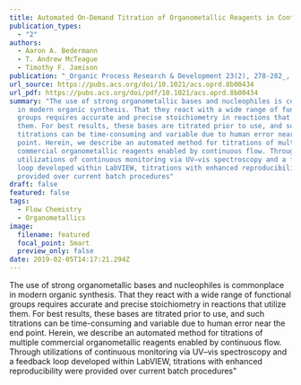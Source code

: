 ```yaml
---
title: Automated On-Demand Titration of Organometallic Reagents in Continuous Flow,
publication_types:
  - "2"
authors:
  - Aaron A. Bedermann
  - T. Andrew McTeague
  - Timothy F. Jamison
publication: "_Organic Process Research & Development 23(2), 278-282_, DOI: 10.1021/acs.oprd.8b00434"
url_source: https://pubs.acs.org/doi/10.1021/acs.oprd.8b00434
url_pdf: https://pubs.acs.org/doi/pdf/10.1021/acs.oprd.8b00434
summary: "The use of strong organometallic bases and nucleophiles is commonplace
  in modern organic synthesis. That they react with a wide range of functional
  groups requires accurate and precise stoichiometry in reactions that utilize
  them. For best results, these bases are titrated prior to use, and such
  titrations can be time-consuming and variable due to human error near the end
  point. Herein, we describe an automated method for titrations of multiple
  commercial organometallic reagents enabled by continuous flow. Through
  utilizations of continuous monitoring via UV–vis spectroscopy and a feedback
  loop developed within LabVIEW, titrations with enhanced reproducibility were
  provided over current batch procedures"
draft: false
featured: false
tags:
  - Flow Chemistry
  - Organometallics
image:
  filename: featured
  focal_point: Smart
  preview_only: false
date: 2019-02-05T14:17:21.294Z
---
```

  The use of strong organometallic bases and nucleophiles is commonplace in modern organic synthesis. That they react with a wide range of functional groups requires accurate and precise stoichiometry in reactions that utilize them. For best results, these bases are titrated prior to use, and such titrations can be time-consuming and variable due to human error near the end point. Herein, we describe an automated method for titrations of multiple commercial organometallic reagents enabled by continuous flow. Through utilizations of continuous monitoring via UV–vis spectroscopy and a feedback loop developed within LabVIEW, titrations with enhanced reproducibility were provided over current batch procedures"
